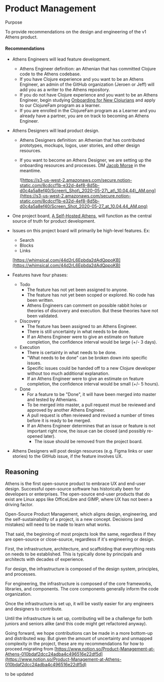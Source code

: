 # Product Management

Purpose

To provide recommendations on the design and engineering of the v1 Athens product.

#### Recommendations

* Athens Engineers will lead feature development.
  * Athens Engineer definition: an Athenian that has committed Clojure code to the Athens codebase.
  * If you have Clojure experience and you want to be an Athens Engineer, an admin of the GitHub organization \(Jeroen or Jeff\) will add you as a writer to the Athens repository.
  * If you do not have Clojure experience and you want to be an Athens Engineer, begin studying [Onboarding for New Clojurians](https://www.notion.so/Onboarding-for-New-Clojurians-b34b38f30902448cae68afffa02425c1) and apply to our ClojureFam program as a learner.
  * If you are enrolled in the ClojureFam program as a Learner and you already have a partner, you are on track to becoming an Athens Engineer.
* Athens Designers will lead product design.
  * Athens Designers definition: an Athenian that has contributed prototypes, mockups, logos, user stories, and other design resources.
  * If you want to become an Athens Designer, we are setting up the onboarding resources and processes. DM [Jacob Morse](https://www.notion.so/Jacob-Morse-a36866bedf804677a3e6a8725dd43b16) in the meantime.

    ![https://s3-us-west-2.amazonaws.com/secure.notion-static.com/8cdccf1b-e32d-4ef8-8d5b-d0c4a5a8ef40/Screen\_Shot\_2020-05-27\_at\_10.04.44\_AM.png](https://s3-us-west-2.amazonaws.com/secure.notion-static.com/8cdccf1b-e32d-4ef8-8d5b-d0c4a5a8ef40/Screen_Shot_2020-05-27_at_10.04.44_AM.png)
* One project board, [A Self-Hosted Athens](https://github.com/athensresearch/athens/projects/2), will function as the central source of truth for product development.
* Issues on this project board will primarily be high-level features. Ex:

  * Search
  * Blocks
  * Links

  [https://whimsical.com/44d2rL6Epbda2dAdQppoKB](https://whimsical.com/44d2rL6Epbda2dAdQppoKB)

* Features have four phases:
  * Todo
    * The feature has not yet been assigned to anyone.
    * The feature has not yet been scoped or explored. No code has been written.
    * Athens Engineers can comment on possible rabbit holes or theories of discovery and execution. But these theories have not been validated.
  * Discovery
    * The feature has been assigned to an Athens Engineer.
    * There is still uncertainty in what needs to be done.
    * If an Athens Engineer were to give an estimate on feature completion, the confidence interval would be large \(+/- 3 days\).
  * Execution
    * There is certainty in what needs to be done.
    * "What needs to be done" can be broken down into specific issues.
    * Specific issues could be handed off to a new Clojure developer without too much additional explanation.
    * If an Athens Engineer were to give an estimate on feature completion, the confidence interval would be small \(+/- 5 hours\).
  * Done
    * For a feature to be "Done", it will have been merged into master and tested by Athenians.
    * To be merged into master, a pull request must be reviewed and approved by another Athens Engineer.
    * A pull request is often reviewed and revised a number of times before it is ready to be merged.
    * If an Athens Engineer determines that an issue or feature is not important right now, the issue can be closed \(and possibly re-opened later\).
      * The issue should be removed from the project board.
* Athens Designers will post design resources \(e.g. Figma links or user stories\) to the GitHub issue, if the feature involves UX.

## Reasoning

Athens is the first open-source product to embrace UX and end-user design. Successful open-source software has historically been for developers or enterprises. The open-source end-user products that do exist are Linux apps like OfficeLibre and GIMP, where UX has not been a driving factor.

Open-Source Product Management, which aligns design, engineering, and the self-sustainability of a project, is a new concept. Decisions \(and mistakes\) will need to be made to learn what works.

That said, the beginning of most projects look the same, regardless if they are open-source or close-source, regardless if it's engineering or design.

First, the infrastructure, architecture, and scaffolding that everything rests on needs to be established. This is typically done by principals and architects with decades of experience.

For design, the infrastructure is composed of the design system, principles, and processes.

For engineering, the infrastructure is composed of the core frameworks, libraries, and components. The core components generally inform the code organization.

Once the infrastructure is set up, it will be vastly easier for any engineers and designers to contribute.

Until the infrastructure is set up, contributing will be a challenge for both juniors and seniors alike \(and this code might get refactored anyway\).

Going forward, we hope contributions can be made in a more bottom-up and distributed way. But given the amount of uncertainty and unmapped complexity in the project, these are my recommendations for how to proceed.migrating from [https://www.notion.so/Product-Management-at-Athens-010bdaf2dcc24adba4c496516e22df5d](https://www.notion.so/Product-Management-at-Athens-010bdaf2dcc24adba4c496516e22df5d)

to be updated

